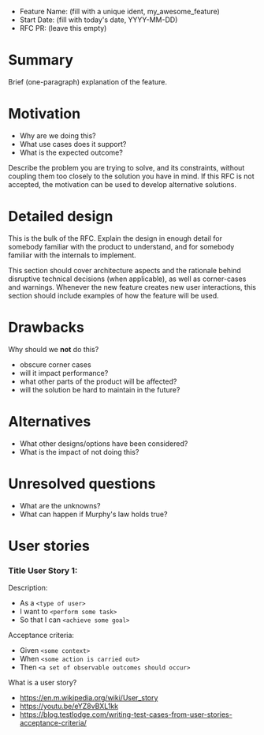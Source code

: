 - Feature Name: (fill with a unique ident, my_awesome_feature)
- Start Date: (fill with today's date, YYYY-MM-DD)
- RFC PR: (leave this empty)

# Summary
[summary]: #summary

Brief (one-paragraph) explanation of the feature.

# Motivation
[motivation]: #motivation

- Why are we doing this?
- What use cases does it support?
- What is the expected outcome?

Describe the problem you are trying to solve, and its constraints, without coupling them too closely to the solution you have in mind. If this RFC is not accepted, the motivation can be used to develop alternative solutions.

# Detailed design
[design]: #detailed-design

This is the bulk of the RFC. Explain the design in enough detail for somebody familiar with the product to understand, and for somebody familiar with the internals to implement.

This section should cover architecture aspects and the rationale behind disruptive technical decisions (when applicable), as well as corner-cases and warnings. Whenever the new feature creates new user interactions, this section should include examples of how the feature will be used.

# Drawbacks
[drawbacks]: #drawbacks

Why should we **not** do this?

  * obscure corner cases
  * will it impact performance?
  * what other parts of the product will be affected?
  * will the solution be hard to maintain in the future?

# Alternatives
[alternatives]: #alternatives

- What other designs/options have been considered?
- What is the impact of not doing this?

# Unresolved questions
[unresolved]: #unresolved-questions

- What are the unknowns?
- What can happen if Murphy's law holds true?

# User stories
[user-stories]: #user-stories

### Title User Story 1:

Description:
- As a           `<type of user>`   
- I want to      `<perform some task>`
- So that I can  `<achieve some goal>` 

Acceptance criteria:
- Given `<some context>`
- When `<some action is carried out>`
- Then `<a set of observable outcomes should occur>`
 
 What is a user story?
 - https://en.m.wikipedia.org/wiki/User_story
 - https://youtu.be/eYZ8vBXL1kk
 - https://blog.testlodge.com/writing-test-cases-from-user-stories-acceptance-criteria/

